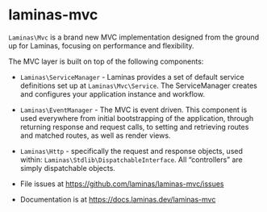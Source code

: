 # laminas-mvc

`Laminas\Mvc` is a brand new MVC implementation designed from the ground up for
Laminas, focusing on performance and flexibility.

The MVC layer is built on top of the following components:

- `Laminas\ServiceManager` - Laminas provides a set of default service
  definitions set up at `Laminas\Mvc\Service`. The ServiceManager creates and
  configures your application instance and workflow.
- `Laminas\EventManager` - The MVC is event driven. This component is used
  everywhere from initial bootstrapping of the application, through returning
  response and request calls, to setting and retrieving routes and matched
  routes, as well as render views.
- `Laminas\Http` - specifically the request and response objects, used within:
  `Laminas\Stdlib\DispatchableInterface`. All “controllers” are simply dispatchable
  objects.


- File issues at https://github.com/laminas/laminas-mvc/issues
- Documentation is at https://docs.laminas.dev/laminas-mvc
